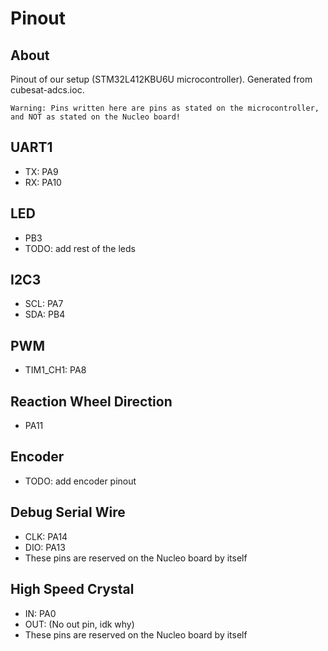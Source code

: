 # Pinout
## About 
Pinout of our setup (STM32L412KBU6U microcontroller). Generated from cubesat-adcs.ioc.  
```
Warning: Pins written here are pins as stated on the microcontroller, and NOT as stated on the Nucleo board!
```

## UART1
- TX: PA9
- RX: PA10

## LED
- PB3
- TODO: add rest of the leds
	
## I2C3
- SCL: PA7
- SDA: PB4

## PWM
- TIM1_CH1: PA8

## Reaction Wheel Direction
- PA11

## Encoder
- TODO: add encoder pinout

## Debug Serial Wire
- CLK: PA14
- DIO: PA13
- These pins are reserved on the Nucleo board by itself

## High Speed Crystal
- IN: PA0
- OUT: (No out pin, idk why)
- These pins are reserved on the Nucleo board by itself

